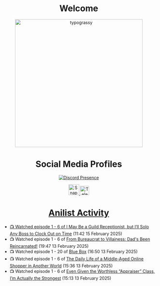 <div align="center">

# Welcome
<a href="https://github.com/kawarimidoll/typograssy">
    <img alt="typograssy" src="https://typograssy.deno.dev/api?text=%E3%82%88%E3%81%86%E3%81%93%E3%81%9D%E3%81%BF%E3%81%AA%E3%81%95%E3%82%93%20-%20Sheby--&&l0=none&l1=82d9d0&l2=027353&l3=038c4c&l4=01402e&bg=none&frame=none&speed=100&comment=" width="421.99">
</a>

</div>

<div align="center">

# Social Media Profiles

[![Discord Presence](https://lanyard.cnrad.dev/api/612532963938271232)](https://discord.com/users/612532963938271232)


<a href="https://www.snapchat.com/add/a.sheby" title="Snapchat Profile">
    <img src="https://www.freepnglogos.com/uploads/snapchat-logo-png-0.png" width="35" alt="Snapchat Logo" />


<a href="https://t.me/ASheby" title="Telegram Profile">
    <img src="https://www.freepnglogos.com/uploads/telegram-logo-png-0.png" width="30" alt="Telegram Logo" />


</div>

<div align="center">

# Anilist Activity

</div>

<!-- ANILIST_ACTIVITY:start -->

-   📺 Watched episode 1 - 6 of [I May Be a Guild Receptionist, but I’ll Solo Any Boss to Clock Out on Time](https://anilist.co/anime/167143) (11:42 15 February 2025)
-   📺 Watched episode 1 - 6 of [From Bureaucrat to Villainess: Dad's Been Reincarnated!](https://anilist.co/anime/172453) (19:47 13 February 2025)
-   📺 Watched episode 1 - 20 of [Blue Box](https://anilist.co/anime/170942) (16:50 13 February 2025)
-   📺 Watched episode 1 - 6 of [The Daily Life of a Middle-Aged Online Shopper in Another World](https://anilist.co/anime/180292) (15:36 13 February 2025)
-   📺 Watched episode 1 - 6 of [Even Given the Worthless “Appraiser” Class, I’m Actually the Strongest](https://anilist.co/anime/178548) (15:13 13 February 2025)

<!-- ANILIST_ACTIVITY:end -->
